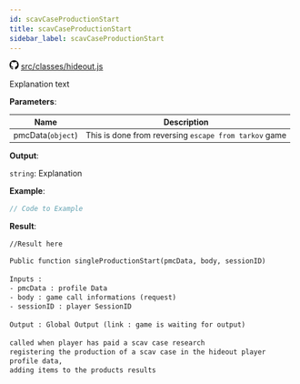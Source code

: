 ```yaml
---
id: scavCaseProductionStart
title: scavCaseProductionStart
sidebar_label: scavCaseProductionStart
---
```


![](/img/github.png) [src/classes/hideout.js](https://github.com/TrustedSourceLeaks/LeakedServer/blob/master/src/classes/hideout.js#L3)

Explanation text

**Parameters**:

Name  |   Description 
----------- |   -----------
pmcData(`object`)  |   This is done from reversing `escape from tarkov` game


**Output**:

`string`: Explanation


**Example**:
```js
// Code to Example
```

**Result**:
```
//Result here
```

```
Public function singleProductionStart(pmcData, body, sessionID)

Inputs :
- pmcData : profile Data 
- body : game call informations (request)
- sessionID : player SessionID

Output : Global Output (link : game is waiting for output)

called when player has paid a scav case research
registering the production of a scav case in the hideout player profile data,
adding items to the products results
```
